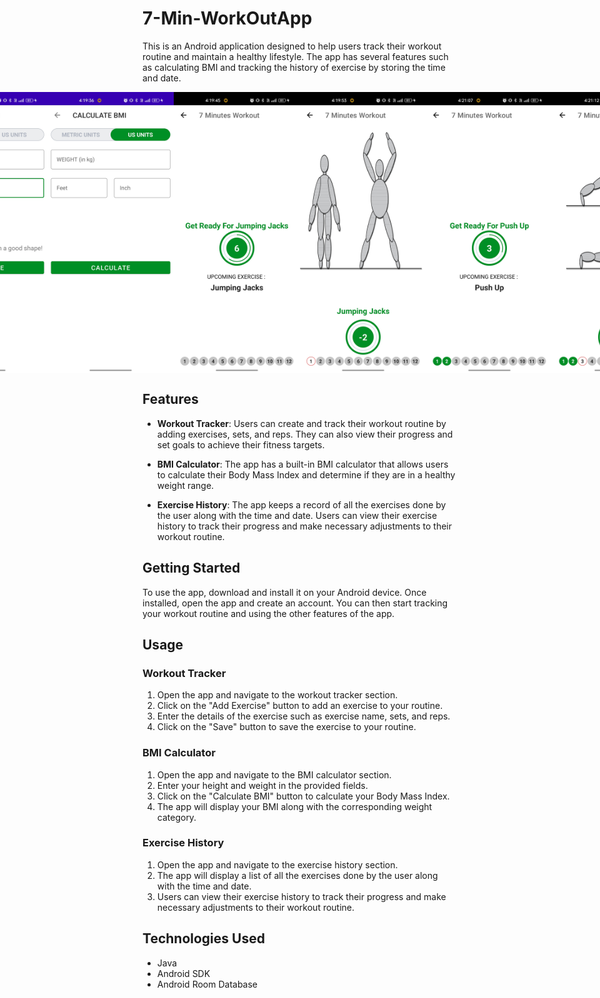 # 7-Min-WorkOutApp

This is an Android application designed to help users track their workout routine and maintain a healthy lifestyle. The app has several features such as calculating BMI and tracking the history of exercise by storing the time and date.


<div style="display:flex; justify-content:center; align-items:center;">
  <img src="Screenshot1.jpg" alt="Photo 1" width="250" height="450">

  <img src="Screenshot3.jpg" alt="Photo 1" width="250" height="450">
  <img src="Screenshot4.jpg" alt="Photo 1" width="250" height="450">
  <img src="Screenshot5.jpg" alt="Photo 1" width="250" height="450">
  <img src="Screenshot6.jpg" alt="Photo 1" width="250" height="450">
  <img src="Screenshot8.jpg" alt="Photo 1" width="250" height="450">
  <img src="Screenshot9.jpg" alt="Photo 1" width="250" height="450">
  <img src="Screenshot10.jpg" alt="Photo 1" width="250" height="450">
</div>


## Features

* **Workout Tracker**: Users can create and track their workout routine by adding exercises, sets, and reps. They can also view their progress and set goals to achieve their fitness targets.

* **BMI Calculator**: The app has a built-in BMI calculator that allows users to calculate their Body Mass Index and determine if they are in a healthy weight range.

* **Exercise History**: The app keeps a record of all the exercises done by the user along with the time and date. Users can view their exercise history to track their progress and make necessary adjustments to their workout routine.

## Getting Started

To use the app, download and install it on your Android device. Once installed, open the app and create an account. You can then start tracking your workout routine and using the other features of the app.

## Usage

### Workout Tracker

1. Open the app and navigate to the workout tracker section.
2. Click on the "Add Exercise" button to add an exercise to your routine.
3. Enter the details of the exercise such as exercise name, sets, and reps.
4. Click on the "Save" button to save the exercise to your routine.

### BMI Calculator

1. Open the app and navigate to the BMI calculator section.
2. Enter your height and weight in the provided fields.
3. Click on the "Calculate BMI" button to calculate your Body Mass Index.
4. The app will display your BMI along with the corresponding weight category.

### Exercise History

1. Open the app and navigate to the exercise history section.
2. The app will display a list of all the exercises done by the user along with the time and date.
3. Users can view their exercise history to track their progress and make necessary adjustments to their workout routine.

## Technologies Used

* Java
* Android SDK
* Android Room Database


